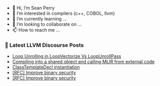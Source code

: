 - 👋 Hi, I’m Sean Perry
- 👀 I’m interested in compilers (c++, COBOL, llvm)
- 🌱 I’m currently learning ...
- 💞️ I’m looking to collaborate on ...
- 📫 How to reach me ...

<!---
s66perry/s66perry is a ✨ special ✨ repository because its `README.md` (this file) appears on your GitHub profile.
You can click the Preview link to take a look at your changes.
--->
### 📕 Latest LLVM Discourse Posts

<!-- DISCOURSE-LLVM:START -->
- [Loop Unrolling in LoopVectorize Vs LoopUnrollPass](https://discourse.llvm.org/t/loop-unrolling-in-loopvectorize-vs-loopunrollpass/78480#post_1)
- [Compiling into a shared object and calling MLIR from external code](https://discourse.llvm.org/t/compiling-into-a-shared-object-and-calling-mlir-from-external-code/78346#post_10)
- [ClassTemplateDecl instantiation](https://discourse.llvm.org/t/classtemplatedecl-instantiation/78479#post_1)
- [[RFC] Improve binary security](https://discourse.llvm.org/t/rfc-improve-binary-security/78121?page=3#post_55)
- [[RFC] Improve binary security](https://discourse.llvm.org/t/rfc-improve-binary-security/78121?page=3#post_54)
<!-- DISCOURSE-LLVM:END -->
